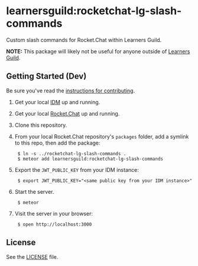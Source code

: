 # learnersguild:rocketchat-lg-slash-commands

Custom slash commands for Rocket.Chat within Learners Guild.

**NOTE:** This package will likely not be useful for anyone outside of [Learners Guild][learnersguild].

## Getting Started (Dev)

Be sure you've read the [instructions for contributing](./CONTRIBUTING.md).

1. Get your local [IDM][IDM] up and running.

2. Get your local [Rocket.Chat][Rocket.Chat] up and running.

3. Clone this repository.

4. From your local Rocket.Chat repository's `packages` folder, add a symlink to this repo, then add the package:

        $ ln -s ../rocketchat-lg-slash-commands .
        $ meteor add learnersguild:rocketchat-lg-slash-commands

5. Export the `JWT_PUBLIC_KEY` from your IDM instance:

        $ export JWT_PUBLIC_KEY="<same public key from your IDM instance>"

6. Start the server.

        $ meteor

7. Visit the server in your browser:

        $ open http://localhost:3000


## License

See the [LICENSE](./LICENSE) file.


[IDM]: https://github.com/LearnersGuild/idm
[Rocket.Chat]: https://github.com/LearnersGuild/Rocket.Chat
[learnersguild]: https://www.learnersguild.org/
